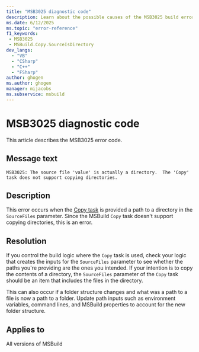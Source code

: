 ```yaml
---
title: "MSB3025 diagnostic code"
description: Learn about the possible causes of the MSB3025 build error, and get troubleshooting tips.
ms.date: 6/12/2025
ms.topic: "error-reference"
f1_keywords:
 - MSB3025
 - MSBuild.Copy.SourceIsDirectory
dev_langs:
  - "VB"
  - "CSharp"
  - "C++"
  - "FSharp"
author: ghogen
ms.author: ghogen
manager: mijacobs
ms.subservice: msbuild
---
```


# MSB3025 diagnostic code

<!-- :::ErrorDefinitionDescription::: -->
<!-- :::editable-content name="introDescription"::: -->
This article describes the MSB3025 error code.
<!-- :::editable-content-end::: -->

## Message text

<!-- :::editable-content name="messageText"::: -->
`MSB3025: The source file 'value' is actually a directory.  The 'Copy' task does not support copying directories.`
<!-- :::editable-content-end::: -->
<!-- MSB3025: The source file "{0}" is actually a directory.  The "Copy" task does not support copying directories. -->

<!-- :::editable-content name="postOutputDescription"::: -->
<!--
{StrBegin="MSB3025: "}
-->
## Description

This error occurs when the [Copy task](../copy-task.md) is provided a path to a directory in the `SourceFiles` parameter. Since the MSBuild `Copy` task doesn't support copying directories, this is an error.

## Resolution

If you control the build logic where the `Copy` task is used, check your logic that creates the inputs for the `SourceFiles` parameter to see whether the paths you're providing are the ones you intended. If your intention is to copy the contents of a directory, the `SourceFiles` parameter of the `Copy` task should be an item that includes the files in the directory.

This can also occur if a folder structure changes and what was a path to a file is now a path to a folder. Update path inputs such as environment variables, command lines, and MSBuild properties to account for the new folder structure.

<!-- :::editable-content-end::: -->
<!-- :::ErrorDefinitionDescription-end::: -->

## Applies to

All versions of MSBuild
